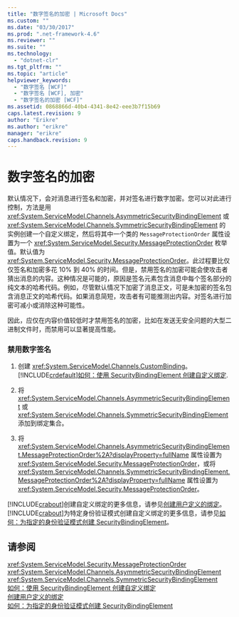 ```yaml
---
title: "数字签名的加密 | Microsoft Docs"
ms.custom: ""
ms.date: "03/30/2017"
ms.prod: ".net-framework-4.6"
ms.reviewer: ""
ms.suite: ""
ms.technology: 
  - "dotnet-clr"
ms.tgt_pltfrm: ""
ms.topic: "article"
helpviewer_keywords: 
  - "数字签名 [WCF]"
  - "数字签名 [WCF], 加密"
  - "数字签名的加密 [WCF]"
ms.assetid: 0868866d-40b4-4341-8e42-eee3b7f15b69
caps.latest.revision: 9
author: "Erikre"
ms.author: "erikre"
manager: "erikre"
caps.handback.revision: 9
---
```

# 数字签名的加密
默认情况下，会对消息进行签名和加密，并对签名进行数字加密。您可以对此进行控制，方法是用 <xref:System.ServiceModel.Channels.AsymmetricSecurityBindingElement> 或 <xref:System.ServiceModel.Channels.SymmetricSecurityBindingElement> 的实例创建一个自定义绑定，然后将其中一个类的 `MessageProtectionOrder` 属性设置为一个 <xref:System.ServiceModel.Security.MessageProtectionOrder> 枚举值。默认值为 <xref:System.ServiceModel.Security.MessageProtectionOrder>。此过程要比仅仅签名和加密多花 10% 到 40% 的时间。但是，禁用签名的加密可能会使攻击者猜出消息的内容。这种情况是可能的，原因是签名元素包含消息中每个签名部分的纯文本的哈希代码。例如，尽管默认情况下加密了消息正文，可是未加密的签名包含消息正文的哈希代码。如果消息简短，攻击者有可能推测出内容。对签名进行加密可减小或消除这种可能性。  
  
 因此，应仅在内容价值较低时才禁用签名的加密，比如在发送无安全问题的大型二进制文件时，而禁用可以显著提高性能。  
  
### 禁用数字签名  
  
1.  创建 <xref:System.ServiceModel.Channels.CustomBinding>。[!INCLUDE[crdefault](../../../../includes/crdefault-md.md)][如何：使用 SecurityBindingElement 创建自定义绑定](../../../../docs/framework/wcf/feature-details/how-to-create-a-custom-binding-using-the-securitybindingelement.md).  
  
2.  将 <xref:System.ServiceModel.Channels.AsymmetricSecurityBindingElement> 或 <xref:System.ServiceModel.Channels.SymmetricSecurityBindingElement> 添加到绑定集合。  
  
3.  将 <xref:System.ServiceModel.Channels.AsymmetricSecurityBindingElement.MessageProtectionOrder%2A?displayProperty=fullName> 属性设置为 <xref:System.ServiceModel.Security.MessageProtectionOrder>，或将 <xref:System.ServiceModel.Channels.SymmetricSecurityBindingElement.MessageProtectionOrder%2A?displayProperty=fullName> 属性设置为 <xref:System.ServiceModel.Security.MessageProtectionOrder>。  
  
 [!INCLUDE[crabout](../../../../includes/crabout-md.md)]创建自定义绑定的更多信息，请参见[创建用户定义的绑定](../../../../docs/framework/wcf/extending/creating-user-defined-bindings.md)。[!INCLUDE[crabout](../../../../includes/crabout-md.md)]为特定身份验证模式创建自定义绑定的更多信息，请参见[如何：为指定的身份验证模式创建 SecurityBindingElement](../../../../docs/framework/wcf/feature-details/how-to-create-a-securitybindingelement-for-a-specified-authentication-mode.md)。  
  
## 请参阅  
 <xref:System.ServiceModel.Security.MessageProtectionOrder>   
 <xref:System.ServiceModel.Channels.AsymmetricSecurityBindingElement>   
 <xref:System.ServiceModel.Channels.SymmetricSecurityBindingElement>   
 [如何：使用 SecurityBindingElement 创建自定义绑定](../../../../docs/framework/wcf/feature-details/how-to-create-a-custom-binding-using-the-securitybindingelement.md)   
 [创建用户定义的绑定](../../../../docs/framework/wcf/extending/creating-user-defined-bindings.md)   
 [如何：为指定的身份验证模式创建 SecurityBindingElement](../../../../docs/framework/wcf/feature-details/how-to-create-a-securitybindingelement-for-a-specified-authentication-mode.md)